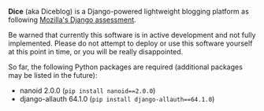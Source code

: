 **Dice** (aka Diceblog) is a Django-powered lightweight blogging platform as following [Mozilla's Django assessment](https://developer.mozilla.org/en-US/docs/Learn/Server-side/Django/django_assessment_blog).

Be warned that currently this software is in active development and not fully implemented. Please do not attempt to deploy or use this software yourself at this point in time, or you will be really disappointed.

So far, the following Python packages are required (additional packages may be listed in the future):
* nanoid 2.0.0 (`pip install nanoid==2.0.0`)
* django-allauth 64.1.0 (`pip install django-allauth==64.1.0`)


